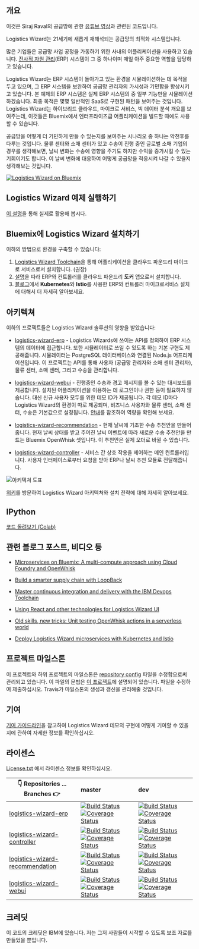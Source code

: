 
## 개요

이것은 Siraj Raval의 공급망에 관한 [유튜브 영상](https://youtu.be/vwor9Fva1V4)과 관련된 코드입니다.

Logistics Wizard는 21세기에 새롭게 재해석되는 공급망의 최적화 시스템입니다.

많은 기업들은 공급망 사업 공정을 가동하기 위한 사내의 어플리케이션을 사용하고 있습니다. [전사적 자원 관리](https://en.wikipedia.org/wiki/Enterprise_resource_planning)(ERP) 시스템이 그 중 하나이며 매일 아주 중요한 역할을 담당하고 있습니다.

Logistics Wizard는 ERP 시스템이 돌아가고 있는 환경을 시뮬레이션하는 데 목적을 두고 있으며, 그 ERP 시스템을 보완하여 공급망 관리자의 가시성과 기민함을 향상시키고 있습니다. 본 예제의 ERP 시스템은 실제 ERP 시스템의 중 일부 기능만을 시뮬레이션 하겠습니다. 최종 목적은 몇몇 일반적인 SaaS로 구현된  패턴을 보여주는 것입니다. Logistics Wizard는 하이브리드 클라우드, 마이크로 서비스, 빅 데이터 분석 개요를 보여주는데, 이것들은 Bluemix에서 엔터프라이즈급 어플리케이션을 빌드할 때에도 사용할 수 있습니다.

공급망을 어떻게 더 기민하게 만들 수 있는지를 보여주는 시나리오 중 하나는 악천후를 다루는 것입니다. 물류 센터와 소매 센터가 있고 수송이 진행 중인 글로벌 소매 기업의 경우를 생각해보면, 날씨 변화는 수송에 영향을 주기도 하지만 수익을 증가시킬 수 있는 기회이기도 합니다. 이 날씨 변화에 대응하여 어떻게 공급망을 적응시켜 나갈 수 있을지 생각해보는 것입니다.


[![Logistics Wizard on Bluemix](docs/youtube_play.png)](http://www.youtube.com/watch?v=wCxXs83-eRc "Logistics Wizard on Bluemix")

## Logistics Wizard 예제 실행하기

[이 설명](WALKTHROUGH.md)을 통해 실제로 활용해 봅시다.

## Bluemix에 Logistics Wizard 설치하기

이하의 방법으로 환경을 구축할 수 있습니다:

  1. [Logistics Wizard Toolchain][toolchain_github_url]을 통해 어플리케이션을 클라우드 파운드리 마이크로 서비스로서 설치합니다. (권장)
  2. [설명](Deploy_Microservices_Cloud_Foundry_Docker.md)을 따라 ERP와 컨트롤러를 클라우드 파운드리 **도커** 앱으로서 설치합니다.
  3. [블로그](https://www.ibm.com/blogs/bluemix/2017/07/deploy-logistics-wizard-microservices-kubernetes-istio/)에서 **Kubernetes**와 **Istio**를 사용한 ERP와 컨트롤러 마이크로서비스 설치에 대해서 더 자세히 알아보세요.

## 아키텍쳐

이하의 프로젝트들은 Logistics Wizard 솔루션의 영향을 받았습니다:

* [logistics-wizard-erp][erp_github_url] - Logistics Wizards에 쓰이는 API를 정의하여 ERP 시스템의 데이터에 접근합니다. 또한 시뮬레이터로 쓰일 수 있도록 하는 기본 구현도 제공해줍니다. 시뮬레이터는 PostgreSQL 데이터베이스와 연결된 Node.js 어프리케이션입니다. 이 프로젝트는 API를 통해 사용자 (공급망 관리자와 소매 센터 관리자), 물류 센터, 소매 센터, 그리고 수송을 관리합니다.

* [logistics-wizard-webui][webui_github_url] - 진행중인 수송과 경고 메시지를 볼 수 있는 대시보드를 제공합니다. 설치된 어플리케이션을 이용하는 데 로그인이나 권한 등이 필요하지 않습니다. 대신 신규 사용자 모두를 위한 데모 ID가 제공됩니다. 각 데모 ID마다 Logistics Wizard의 환경이 따로 제공되며, 비즈니스 사용자와 물류 센터, 소매 센터, 수송은 기본값으로 설정됩니다. [안내](WALKTHROUGH.md)를 참조하여 역량을 확인해 보세요.

* [logistics-wizard-recommendation][recommendation_github_url] - 현재 날씨에 기초한 수송 추천안을 만들어줍니다. 현재 날씨 상태를 받고 주어진 날씨 이벤트에 따라 새로운 수송 추천안을 만드는 Bluemix OpenWhisk 셋입니다. 이 추천안은 실제 오더로 바뀔 수 있습니다.

* [logistics-wizard-controller][controller_github_url] - 서비스 간 상호 작용을 제어하는 메인 컨트롤러입니다. 사용자 인터페이스로부터 요청을 받아 ERP나 날씨 추천 모듈로 전달해줍니다.

![아키텍쳐 도표](architecture.png)

[위키](https://github.com/IBM-Cloud/logistics-wizard/wiki)를 방문하여 Logistics Wizard 아키텍쳐와 설치 전략에 대해 자세히 알아보세요.

## IPython 
[ 코드 돌려보기 (Colab) ](https://colab.research.google.com/github/edwithschoolofai/AI_Supply_Chain/blob/master/AI%20for%20Supply%20Chains.ipynb) 

## 관련 블로그 포스트, 비디오 등

- [Microservices on Bluemix: A multi-compute approach using Cloud Foundry and OpenWhisk](https://www.ibm.com/blogs/bluemix/2017/02/microservices-multi-compute-approach-using-cloud-foundry-openwhisk/)

- [Build a smarter supply chain with LoopBack](https://developer.ibm.com/bluemix/2016/07/11/building-smarter-supply-chain-developer-journey-loopback/)

- [Master continuous integration and delivery with the IBM Devops Toolchain](https://developer.ibm.com/bluemix/2016/08/09/master-continuous-integration-delivery-ibm-devops-toolchain/)

- [Using React and other technologies for Logistics Wizard UI](https://www.ibm.com/blogs/bluemix/2016/01/using-react/)

- [Old skills, new tricks: Unit testing OpenWhisk actions in a serverless world](https://www.ibm.com/blogs/bluemix/2016/12/unit-testing-openwhisk-actions-serverless-world/)

- [Deploy Logistics Wizard microservices with Kubernetes and Istio](https://www.ibm.com/blogs/bluemix/2017/07/deploy-logistics-wizard-microservices-kubernetes-istio/)

## 프로젝트 마일스톤

이 프로젝트와 하위 프로젝트의 마일스톤은 [repository config](repository-config.json) 파일을 수정함으로써 관리되고 있습니다. 이 파일의 문법은 [이 프로젝트](https://github.com/Jimdo/github-sync-labels-milestones)에 설명되어 있습니다. 파일을 수정하여 제출하십시오. Travis가 마일스톤의 생성과 갱신을 관리해줄 것입니다.

## 기여
[기여 가이드라인](.github/CONTRIBUTING.md)을 참고하여 Logistics Wizard 데모의 구현에 어떻게 기여할 수 있을지에 관하여 자세한 정보를 확인하십시오.

## 라이센스

[License.txt](License.txt) 에서 라이센스 정보를 확인하십시오.

| :point_down: Repositories ... Branches :point_right: | master | dev |
| --- | :--- | :--- |
| [logistics-wizard-erp][erp_github_url] | [![Build Status](https://travis-ci.org/IBM-Cloud/logistics-wizard-erp.svg?branch=master)](https://travis-ci.org/IBM-Cloud/logistics-wizard-erp) [![Coverage Status](https://coveralls.io/repos/github/IBM-Cloud/logistics-wizard-erp/badge.svg?branch=master)](https://coveralls.io/github/IBM-Cloud/logistics-wizard-erp?branch=master) | [![Build Status](https://travis-ci.org/IBM-Cloud/logistics-wizard-erp.svg?branch=dev)](https://travis-ci.org/IBM-Cloud/logistics-wizard-erp) [![Coverage Status](https://coveralls.io/repos/github/IBM-Cloud/logistics-wizard-erp/badge.svg?branch=dev)](https://coveralls.io/github/IBM-Cloud/logistics-wizard-erp?branch=dev)|
| [logistics-wizard-controller][controller_github_url] | [![Build Status](https://travis-ci.org/IBM-Cloud/logistics-wizard-controller.svg?branch=master)](https://travis-ci.org/IBM-Cloud/logistics-wizard-controller) [![Coverage Status](https://coveralls.io/repos/github/IBM-Cloud/logistics-wizard-controller/badge.svg?branch=master)](https://coveralls.io/github/IBM-Cloud/logistics-wizard-controller?branch=master) | [![Build Status](https://travis-ci.org/IBM-Cloud/logistics-wizard-controller.svg?branch=dev)](https://travis-ci.org/IBM-Cloud/logistics-wizard-controller) [![Coverage Status](https://coveralls.io/repos/github/IBM-Cloud/logistics-wizard-controller/badge.svg?branch=dev)](https://coveralls.io/github/IBM-Cloud/logistics-wizard-controller?branch=dev) |
| [logistics-wizard-recommendation][recommendation_github_url] | [![Build Status](https://travis-ci.org/IBM-Cloud/logistics-wizard-recommendation.svg?branch=master)](https://travis-ci.org/IBM-Cloud/logistics-wizard-recommendation) [![Coverage Status](https://coveralls.io/repos/github/IBM-Cloud/logistics-wizard-recommendation/badge.svg?branch=master)](https://coveralls.io/github/IBM-Cloud/logistics-wizard-recommendation?branch=master) | [![Build Status](https://travis-ci.org/IBM-Cloud/logistics-wizard-recommendation.svg?branch=dev)](https://travis-ci.org/IBM-Cloud/logistics-wizard-recommendation) [![Coverage Status](https://coveralls.io/repos/github/IBM-Cloud/logistics-wizard-recommendation/badge.svg?branch=dev)](https://coveralls.io/github/IBM-Cloud/logistics-wizard-recommendation?branch=dev)|
| [logistics-wizard-webui][webui_github_url] | [![Build Status](https://travis-ci.org/IBM-Cloud/logistics-wizard-webui.svg?branch=master)](https://travis-ci.org/IBM-Cloud/logistics-wizard-webui) [![Coverage Status](https://coveralls.io/repos/github/IBM-Cloud/logistics-wizard-webui/badge.svg?branch=master)](https://coveralls.io/github/IBM-Cloud/logistics-wizard-webui?branch=master) | [![Build Status](https://travis-ci.org/IBM-Cloud/logistics-wizard-webui.svg?branch=dev)](https://travis-ci.org/IBM-Cloud/logistics-wizard-webui) [![Coverage Status](https://coveralls.io/repos/github/IBM-Cloud/logistics-wizard-webui/badge.svg?branch=dev)](https://coveralls.io/github/IBM-Cloud/logistics-wizard-webui?branch=dev)|


<!--Links-->
[webui_github_url]: https://github.com/IBM-Cloud/logistics-wizard-webui
[controller_github_url]: https://github.com/IBM-Cloud/logistics-wizard-controller
[erp_github_url]: https://github.com/IBM-Cloud/logistics-wizard-erp
[recommendation_github_url]: https://github.com/IBM-Cloud/logistics-wizard-recommendation
[toolchain_github_url]: https://github.com/IBM-Cloud/logistics-wizard-toolchain


## 크레딧

이 코드의 크레딧은 IBM에 있습니다. 저는 그저 사람들이 시작할 수 있도록 보조 자료를 만들었을 뿐입니다.
